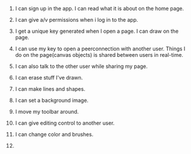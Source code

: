 1. I can sign up in the app. I can read what it is about on the home page.

2. I can give a/v permissions when i log in to the app.

3. I get a unique key generated when I open a page. I can draw on the page.

4. I can use my key to open a peerconnection with another user. Things I do on the page(canvas objects) is shared between users in real-time.

5. I can also talk to the other user while sharing my page.

6. I can erase stuff I've drawn.

7. I can make lines and shapes.

8. I can set a background image.

9. I move my toolbar around.

10. I can give editing control to another user.

11. I can change color and brushes.

12. 